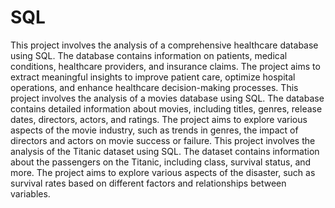 # SQL
This project involves the analysis of a comprehensive healthcare database using SQL. The database contains information on patients, medical conditions, healthcare providers, and insurance claims. The project aims to extract meaningful insights to improve patient care, optimize hospital operations, and enhance healthcare decision-making processes. This project involves the analysis of a movies database using SQL. The database contains detailed information about movies, including titles, genres, release dates, directors, actors, and ratings. The project aims to explore various aspects of the movie industry, such as trends in genres, the impact of directors and actors on movie success or failure. This project involves the analysis of the Titanic dataset using SQL. The dataset contains information about the passengers on the Titanic, including class, survival status, and more. The project aims to explore various aspects of the disaster, such as survival rates based on different factors and relationships between variables.
